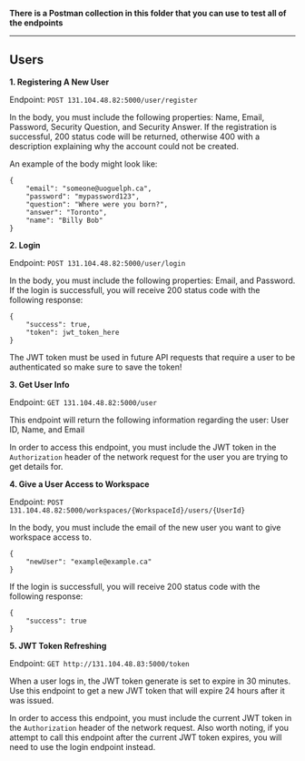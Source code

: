 **There is a Postman collection in this folder that you can use to test all of the endpoints**

-----
Users
-----

**1. Registering A New User**

Endpoint: `POST 131.104.48.82:5000/user/register`

In the body, you must include the following properties: Name, Email, Password, Security Question, and Security Answer.
If the registration is successful, 200 status code will be returned, otherwise 400 with a description explaining why the account could not be created. 

An example of the body might look like:

```
{
	"email": "someone@uoguelph.ca",
	"password": "mypassword123",
	"question": "Where were you born?",
	"answer": "Toronto",
	"name": "Billy Bob"
}
```

**2. Login**

Endpoint: `POST 131.104.48.82:5000/user/login`

In the body, you must include the following properties: Email, and Password. If the login is successfull, you will receive 200 status code with the following response:

```
{
	"success": true,
	"token": jwt_token_here
}
```

The JWT token must be used in future API requests that require a user to be authenticated so make sure to save the token!

**3. Get User Info**

Endpoint: `GET 131.104.48.82:5000/user`

This endpoint will return the following information regarding the user: User ID, Name, and Email

In order to access this endpoint, you must include the JWT token in the `Authorization` header of the network request for the user you are trying to get details for.





**4. Give a User Access to Workspace**

Endpoint: `POST 131.104.48.82:5000/workspaces/{WorkspaceId}/users/{UserId}`

In the body, you must include the email of the new user you want to give workspace access to. 
```
{
	"newUser": "example@example.ca"
}
```
If the login is successfull, you will receive 200 status code with the following response:

```
{
	"success": true
}
```

**5. JWT Token Refreshing**

Endpoint: `GET http://131.104.48.83:5000/token`
 
When a user logs in, the JWT token generate is set to expire in 30 minutes. Use this endpoint to get a new JWT token that will expire 24 hours after it was issued.

In order to access this endpoint, you must include the current JWT token in the `Authorization` header of the network request. Also worth noting, if you attempt to call this endpoint after the current JWT token expires, you will need to use the login endpoint instead.
